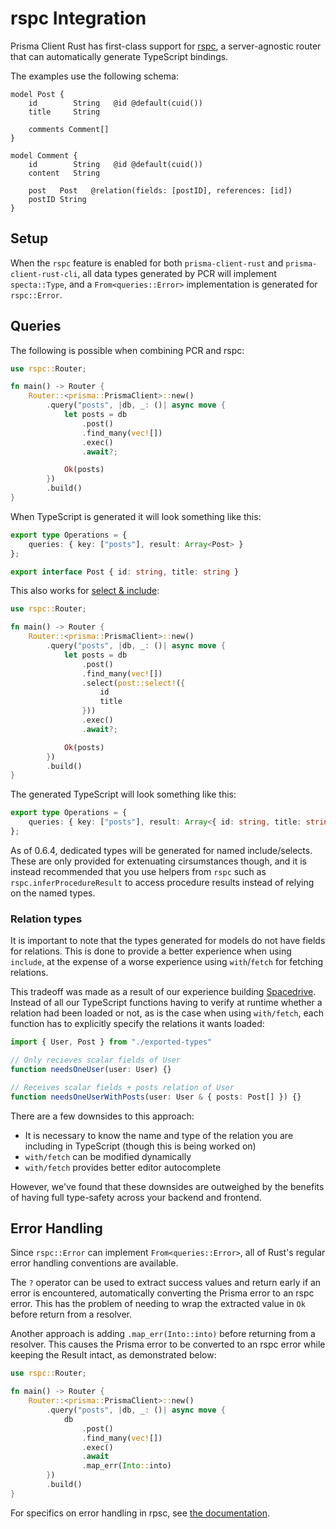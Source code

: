 # rspc Integration

Prisma Client Rust has first-class support for [rspc](https://github.com/oscartbeaumont/rspc),
a server-agnostic router that can automatically generate TypeScript bindings.

The examples use the following schema:

```prisma
model Post {
    id        String   @id @default(cuid())
    title     String

    comments Comment[]
}

model Comment {
    id        String   @id @default(cuid())
    content   String

    post   Post   @relation(fields: [postID], references: [id])
    postID String
}
```

## Setup

When the `rspc` feature is enabled for both `prisma-client-rust` and `prisma-client-rust-cli`,
all data types generated by PCR will implement `specta::Type`,
and a `From<queries::Error>` implementation is generated for `rspc::Error`.

## Queries

The following is possible when combining PCR and rspc:

```rust
use rspc::Router;

fn main() -> Router {
    Router::<prisma::PrismaClient>::new()
        .query("posts", |db, _: ()| async move {
            let posts = db
                .post()
                .find_many(vec![])
                .exec()
                .await?;

            Ok(posts)
        })
        .build()
}
```

When TypeScript is generated it will look something like this:

```ts
export type Operations = {
    queries: { key: ["posts"], result: Array<Post> }
};

export interface Post { id: string, title: string }
```

This also works for [select & include](/select-include):

```rust
use rspc::Router;

fn main() -> Router {
    Router::<prisma::PrismaClient>::new()
        .query("posts", |db, _: ()| async move {
            let posts = db
                .post()
                .find_many(vec![])
                .select(post::select!({
                    id
                    title
                }))
                .exec()
                .await?;

            Ok(posts)
        })
        .build()
}
```

The generated TypeScript will look something like this:

```ts
export type Operations = {
    queries: { key: ["posts"], result: Array<{ id: string, title: string}> }
};
```

As of 0.6.4, dedicated types will be generated for named include/selects.
These are only provided for extenuating cirsumstances though,
and it is instead recommended that you use helpers from `rspc`
such as `rspc.inferProcedureResult` to access procedure results
instead of relying on the named types.


### Relation types

It is important to note that the types generated for models do not have fields for relations.
This is done to provide a better experience when using `include`,
at the expense of a worse experience using `with`/`fetch` for fetching relations.

This tradeoff was made as a result of our experience building [Spacedrive](https://spacedrive.com).
Instead of all our TypeScript functions having to verify at runtime whether a relation had been loaded or not,
as is the case when using `with/fetch`,
each function has to explicitly specify the relations it wants loaded:

```ts
import { User, Post } from "./exported-types"

// Only recieves scalar fields of User
function needsOneUser(user: User) {}

// Receives scalar fields + posts relation of User
function needsOneUserWithPosts(user: User & { posts: Post[] }) {}
```

There are a few downsides to this approach:
- It is necessary to know the name and type of the relation you are including in TypeScript
  (though this is being worked on)
- `with/fetch` can be modified dynamically
- `with/fetch` provides better editor autocomplete

However, we've found that these downsides are outweighed by the benefits of having full type-safety across your backend and frontend.

## Error Handling

Since `rspc::Error` can implement `From<queries::Error>`,
all of Rust's regular error handling conventions are available.

The `?` operator can be used to extract success values and return early if an error is encountered,
automatically converting the Prisma error to an rspc error.
This has the problem of needing to wrap the extracted value in `Ok` before return from a resolver.

Another approach is adding `.map_err(Into::into)` before returning from a resolver.
This causes the Prisma error to be converted to an rspc error while keeping the Result intact,
as demonstrated below:

```rust
use rspc::Router;

fn main() -> Router {
    Router::<prisma::PrismaClient>::new()
        .query("posts", |db, _: ()| async move {
            db
                .post()
                .find_many(vec![])
                .exec()
                .await
                .map_err(Into::into)
        })
        .build()
}
```

For specifics on error handling in rpsc, see [the documentation](https://rspc.dev/server/error-handling/).
